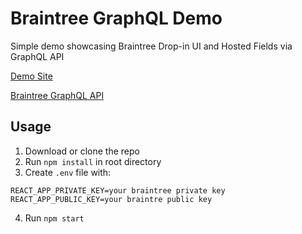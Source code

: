 # Braintree GraphQL Demo
Simple demo showcasing Braintree Drop-in UI and Hosted Fields via GraphQL API

[Demo Site](https://bt-gql.herokuapp.com/)

[Braintree GraphQL API](https://graphql.braintreepayments.com/)

## Usage
1. Download or clone the repo
2. Run `npm install` in root directory
3. Create `.env` file with:
```
REACT_APP_PRIVATE_KEY=your braintree private key
REACT_APP_PUBLIC_KEY=your braintre public key
```
4. Run `npm start`
